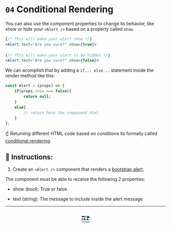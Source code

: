 # `04` Conditional Rendering

You can also use the component properties to change its behavior, like show or hide your `<Alert />` based on a property called `show`.

```jsx
{/* This will make your alert show */}
<Alert text="Are you sure?" show={true}>

{/* This will make your alert to be hidden */}
<Alert text="Are you sure?" show={false}>
```

We can acomplish that by adding a `if... else...` statement inside the render method like this:

```jsx
const Alert = (props) => {
    if(props.show === false){
        return null;
    }
    else{
        // return here the component html
    }
};
```

☝️ Returning different HTML code based on conditions its formally called [conditional rendering](https://joshblog.net/2018/conditional-rendering-with-react-and-jsx/).

##  📝 Instructions:

1. Create an `<Alert />` component that renders a [bootstrap alert](https://getbootstrap.com/docs/4.0/components/alerts/#examples).

The component must be able to receive the following 2 properties:

- show (bool): True or false.

- text (string): The message to include inside the alert message

---

<div align="center">

<a href="https://github.com/juniorconseiltaker" target="_blank"><img src="../../.assets/taker-icon.png" width="50"></a>

</div>